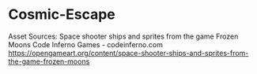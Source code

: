 # Cosmic-Escape


Asset Sources:
  Space shooter ships and sprites from the game Frozen Moons
  Code Inferno Games - codeinferno.com
  https://opengameart.org/content/space-shooter-ships-and-sprites-from-the-game-frozen-moons
